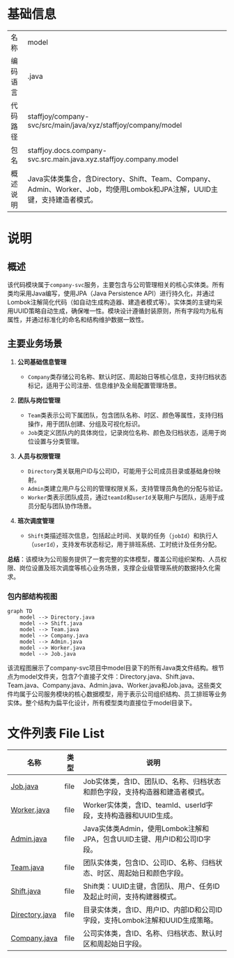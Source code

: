 # 基础信息

|      |      |
|------|------|
| 名称 | model |
| 编码语言 | .java |
| 代码路径 | staffjoy/company-svc/src/main/java/xyz/staffjoy/company/model |
| 包名 | staffjoy.docs.company-svc.src.main.java.xyz.staffjoy.company.model |
| 概述说明 | Java实体类集合，含Directory、Shift、Team、Company、Admin、Worker、Job，均使用Lombok和JPA注解，UUID主键，支持建造者模式。 |

# 说明

## 概述  
该代码模块属于`company-svc`服务，主要包含与公司管理相关的核心实体类。所有类均采用Java编写，使用JPA（Java Persistence API）进行持久化，并通过Lombok注解简化代码（如自动生成构造器、建造者模式等）。实体类的主键均采用UUID策略自动生成，确保唯一性。模块设计遵循封装原则，所有字段均为私有属性，并通过标准化的命名和结构维护数据一致性。

## 主要业务场景  
1. **公司基础信息管理**  
   - `Company`类存储公司名称、默认时区、周起始日等核心信息，支持归档状态标记，适用于公司注册、信息维护及全局配置管理场景。  

2. **团队与岗位管理**  
   - `Team`类表示公司下属团队，包含团队名称、时区、颜色等属性，支持归档操作，用于团队创建、分组及可视化标识。  
   - `Job`类定义团队内的具体岗位，记录岗位名称、颜色及归档状态，适用于岗位设置与分类管理。  

3. **人员与权限管理**  
   - `Directory`类关联用户ID与公司ID，可能用于公司成员目录或基础身份映射。  
   - `Admin`类建立用户与公司的管理权限关系，支持管理员角色的分配与验证。  
   - `Worker`类表示团队成员，通过`teamId`和`userId`关联用户与团队，适用于成员分配与团队协作场景。  

4. **班次调度管理**  
   - `Shift`类描述班次信息，包括起止时间、关联的任务（`jobId`）和执行人（`userId`），支持发布状态标记，用于排班系统、工时统计及任务分配。  

**总结**：该模块为公司服务提供了一套完整的实体模型，覆盖公司组织架构、人员权限、岗位设置及班次调度等核心业务场景，支撑企业级管理系统的数据持久化需求。


### 包内部结构视图

```mermaid
graph TD
    model --> Directory.java
    model --> Shift.java
    model --> Team.java
    model --> Company.java
    model --> Admin.java
    model --> Worker.java
    model --> Job.java
```

该流程图展示了company-svc项目中model目录下的所有Java类文件结构。根节点为model文件夹，包含7个直接子文件：Directory.java、Shift.java、Team.java、Company.java、Admin.java、Worker.java和Job.java。这些类文件均属于公司服务模块的核心数据模型，用于表示公司组织结构、员工排班等业务实体。整个结构为扁平化设计，所有模型类均直接位于model目录下。

# 文件列表 File List

| 名称   | 类型  | 说明 |
|-------|------|-------------|
| [Job.java](Job.md) | file | Job实体类，含ID、团队ID、名称、归档状态和颜色字段，支持构造器和建造者模式。 |
| [Worker.java](Worker.md) | file | Worker实体类，含ID、teamId、userId字段，支持构造器和UUID生成。 |
| [Admin.java](Admin.md) | file | Java实体类Admin，使用Lombok注解和JPA，包含UUID主键、用户ID和公司ID字段。 |
| [Team.java](Team.md) | file | 团队实体类，包含ID、公司ID、名称、归档状态、时区、周起始日和颜色字段。 |
| [Shift.java](Shift.md) | file | Shift类：UUID主键，含团队、用户、任务ID及起止时间，支持构建器模式。 |
| [Directory.java](Directory.md) | file | 目录实体类，含ID、用户ID、内部ID和公司ID字段，支持Lombok注解和UUID生成策略。 |
| [Company.java](Company.md) | file | 公司实体类，含ID、名称、归档状态、默认时区和周起始日字段。 |


